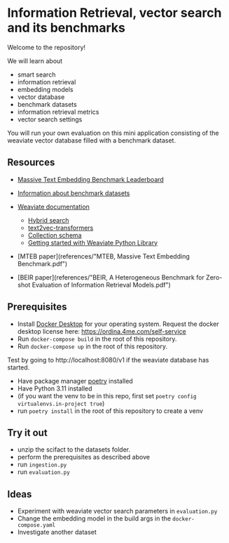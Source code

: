 # Information Retrieval, vector search and its benchmarks

Welcome to the repository!

We will learn about
- smart search
- information retrieval
- embedding models
- vector database
- benchmark datasets
- information retrieval metrics
- vector search settings

You will run your own evaluation on this mini application consisting of the weaviate vector database filled with a benchmark dataset.

## Resources

- [Massive Text Embedding Benchmark Leaderboard](https://huggingface.co/spaces/mteb/leaderboard)
- [Information about benchmark datasets](https://github.com/beir-cellar/beir)
- [Weaviate documentation](https://weaviate.io/developers/weaviate)
  - [Hybrid search](https://weaviate.io/developers/weaviate/search/hybrid)
  - [text2vec-transformers](https://weaviate.io/developers/weaviate/modules/retriever-vectorizer-modules/text2vec-transformers)
  - [Collection schema](https://weaviate.io/developers/weaviate/config-refs/schema)
  - [Getting started with Weaviate Python Library](https://towardsdatascience.com/getting-started-with-weaviate-python-client-e85d14f19e4f)

- [MTEB paper](references/"MTEB, Massive Text Embedding Benchmark.pdf")
- [BEIR paper](references/"BEIR, A Heterogeneous Benchmark for Zero-shot Evaluation of Information Retrieval Models.pdf")


## Prerequisites

* Install [Docker Desktop](https://www.docker.com/products/docker-desktop/) for your operating system. Request the docker desktop license here: https://ordina.4me.com/self-service
* Run `docker-compose build` in the root of this repository.
* Run `docker-compose up` in the root of this repository.

Test by going to http://localhost:8080/v1 if the weaviate database has started.

* Have package manager [poetry](https://python-poetry.org/docs/) installed
* Have Python 3.11 installed
* (if you want the venv to be in this repo, first set `poetry config virtualenvs.in-project true`)
* run `poetry install` in the root of this repository to create a venv 


## Try it out

- unzip the scifact to the datasets folder.
- perform the prerequisites as described above
- run `ingestion.py`
- run `evaluation.py`

## Ideas
- Experiment with weaviate vector search parameters in `evaluation.py`
- Change the embedding model in the build args in the `docker-compose.yaml`
- Investigate another dataset